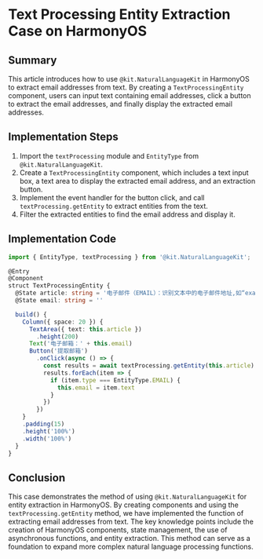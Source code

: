# Text Processing Entity Extraction Case on HarmonyOS

## Summary
This article introduces how to use `@kit.NaturalLanguageKit` in HarmonyOS to extract email addresses from text. By creating a `TextProcessingEntity` component, users can input text containing email addresses, click a button to extract the email addresses, and finally display the extracted email addresses.

## Implementation Steps
1. Import the `textProcessing` module and `EntityType` from `@kit.NaturalLanguageKit`.
2. Create a `TextProcessingEntity` component, which includes a text input box, a text area to display the extracted email address, and an extraction button.
3. Implement the event handler for the button click, and call `textProcessing.getEntity` to extract entities from the text.
4. Filter the extracted entities to find the email address and display it.

## Implementation Code
```typescript
import { EntityType, textProcessing } from '@kit.NaturalLanguageKit'; 

@Entry 
@Component 
struct TextProcessingEntity { 
  @State article: string = '电子邮件（EMAIL）：识别文本中的电子邮件地址,如“example@abc.com”'; 
  @State email: string = '' 

  build() { 
    Column({ space: 20 }) { 
      TextArea({ text: this.article }) 
        .height(200) 
      Text('电子邮箱：' + this.email) 
      Button('提取邮箱') 
        .onClick(async () => { 
          const results = await textProcessing.getEntity(this.article) 
          results.forEach(item => { 
            if (item.type === EntityType.EMAIL) { 
              this.email = item.text 
            } 
          }) 
        }) 
    } 
    .padding(15) 
    .height('100%') 
    .width('100%') 
  } 
} 
```

## Conclusion
This case demonstrates the method of using `@kit.NaturalLanguageKit` for entity extraction in HarmonyOS. By creating components and using the `textProcessing.getEntity` method, we have implemented the function of extracting email addresses from text. The key knowledge points include the creation of HarmonyOS components, state management, the use of asynchronous functions, and entity extraction. This method can serve as a foundation to expand more complex natural language processing functions.